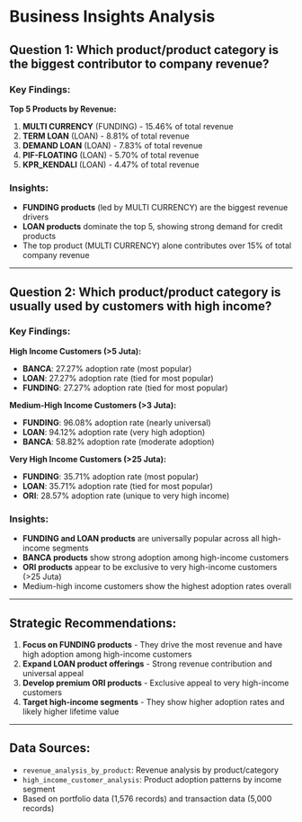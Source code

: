 # Business Insights Analysis

## Question 1: Which product/product category is the biggest contributor to company revenue?

### Key Findings:

**Top 5 Products by Revenue:**
1. **MULTI CURRENCY** (FUNDING) - 15.46% of total revenue
2. **TERM LOAN** (LOAN) - 8.81% of total revenue  
3. **DEMAND LOAN** (LOAN) - 7.83% of total revenue
4. **PIF-FLOATING** (LOAN) - 5.70% of total revenue
5. **KPR_KENDALI** (LOAN) - 4.47% of total revenue

### Insights:
- **FUNDING products** (led by MULTI CURRENCY) are the biggest revenue drivers
- **LOAN products** dominate the top 5, showing strong demand for credit products
- The top product (MULTI CURRENCY) alone contributes over 15% of total company revenue

---

## Question 2: Which product/product category is usually used by customers with high income?

### Key Findings:

**High Income Customers (>5 Juta):**
- **BANCA**: 27.27% adoption rate (most popular)
- **LOAN**: 27.27% adoption rate (tied for most popular)
- **FUNDING**: 27.27% adoption rate (tied for most popular)

**Medium-High Income Customers (>3 Juta):**
- **FUNDING**: 96.08% adoption rate (nearly universal)
- **LOAN**: 94.12% adoption rate (very high adoption)
- **BANCA**: 58.82% adoption rate (moderate adoption)

**Very High Income Customers (>25 Juta):**
- **FUNDING**: 35.71% adoption rate (most popular)
- **LOAN**: 35.71% adoption rate (tied for most popular)
- **ORI**: 28.57% adoption rate (unique to very high income)

### Insights:
- **FUNDING and LOAN products** are universally popular across all high-income segments
- **BANCA products** show strong adoption among high-income customers
- **ORI products** appear to be exclusive to very high-income customers (>25 Juta)
- Medium-high income customers show the highest adoption rates overall

---

## Strategic Recommendations:

1. **Focus on FUNDING products** - They drive the most revenue and have high adoption among high-income customers
2. **Expand LOAN product offerings** - Strong revenue contribution and universal appeal
3. **Develop premium ORI products** - Exclusive appeal to very high-income customers
4. **Target high-income segments** - They show higher adoption rates and likely higher lifetime value

---

## Data Sources:
- `revenue_analysis_by_product`: Revenue analysis by product/category
- `high_income_customer_analysis`: Product adoption patterns by income segment
- Based on portfolio data (1,576 records) and transaction data (5,000 records)
